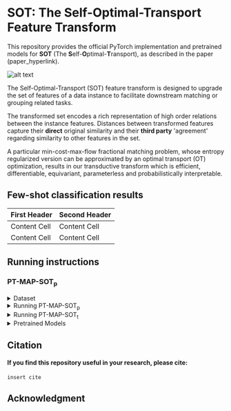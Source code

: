 # SOT: The Self-Optimal-Transport Feature Transform

This repository provides the official PyTorch implementation and pretrained models for **SOT** (The **S**elf-**O**ptimal-**T**ransport), as described in the paper (paper_hyperlink).

![alt text](https://i.ibb.co/m8Nw7gx/SOT.png)

The Self-Optimal-Transport (SOT) feature transform is designed to upgrade the set of features of a data instance to facilitate downstream matching or grouping related tasks. 

The transformed set encodes a rich representation of high order relations between the instance features. Distances  between transformed features capture their **direct** original similarity and their **third party** 'agreement' regarding similarity to other features in the set. 

A particular min-cost-max-flow fractional matching problem, whose entropy regularized version can be approximated by an optimal transport (OT) optimization, results in our transductive transform which is efficient, differentiable, equivariant, parameterless and probabilistically interpretable.

## Few-shot classification results

| First Header  | Second Header |
| ------------- | ------------- |
| Content Cell  | Content Cell  |
| Content Cell  | Content Cell  |

## Running instructions

### PT-MAP-SOT<sub>p</sub>

<details><summary>Dataset </summary>
<p>

    <details><summary>Datasets </summary>
    <p>
    </p>
</p>
</details>

<details><summary>Running PT-MAP-SOT<sub>p</sub> </summary>
<p>

    insert inst

</p>
</details>

<details><summary>Running PT-MAP-SOT<sub>t</sub> </summary>
<p>

    insert inst

</p>
</details>

<details><summary>Pretrained Models </summary>
<p>

    insert inst

</p>
</details>

## Citation

<p>

#### If you find this repository useful in your research, please cite:

    insert cite

</p>

## Acknowledgment
